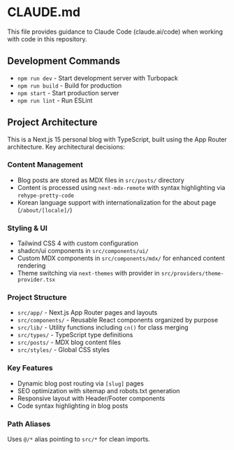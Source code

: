 # CLAUDE.md

This file provides guidance to Claude Code (claude.ai/code) when working with code in this repository.

## Development Commands

- `npm run dev` - Start development server with Turbopack
- `npm run build` - Build for production
- `npm start` - Start production server
- `npm run lint` - Run ESLint

## Project Architecture

This is a Next.js 15 personal blog with TypeScript, built using the App Router architecture. Key architectural decisions:

### Content Management
- Blog posts are stored as MDX files in `src/posts/` directory
- Content is processed using `next-mdx-remote` with syntax highlighting via `rehype-pretty-code`
- Korean language support with internationalization for the about page (`/about/[locale]/`)

### Styling & UI
- Tailwind CSS 4 with custom configuration
- shadcn/ui components in `src/components/ui/`
- Custom MDX components in `src/components/mdx/` for enhanced content rendering
- Theme switching via `next-themes` with provider in `src/providers/theme-provider.tsx`

### Project Structure
- `src/app/` - Next.js App Router pages and layouts
- `src/components/` - Reusable React components organized by purpose
- `src/lib/` - Utility functions including `cn()` for class merging
- `src/types/` - TypeScript type definitions
- `src/posts/` - MDX blog content files
- `src/styles/` - Global CSS styles

### Key Features
- Dynamic blog post routing via `[slug]` pages
- SEO optimization with sitemap and robots.txt generation
- Responsive layout with Header/Footer components
- Code syntax highlighting in blog posts

### Path Aliases
Uses `@/*` alias pointing to `src/*` for clean imports.